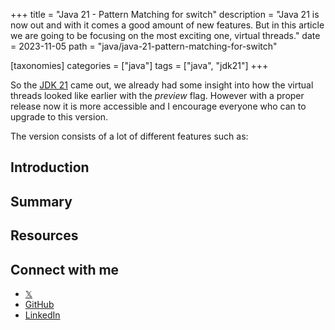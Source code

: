 +++
title = "Java 21 - Pattern Matching for switch"
description = "Java 21 is now out and with it comes a good amount of new features. But in this article we are going to be focusing on the most exciting one, virtual threads."
date = 2023-11-05
path = "java/java-21-pattern-matching-for-switch"

[taxonomies]
categories = ["java"]
tags = ["java", "jdk21"]
+++

So the [JDK 21](https://openjdk.org/projects/jdk/21/) came out, we already had some insight into how the virtual threads looked like earlier with the _preview_ flag. However with a proper release now it is more accessible and I encourage everyone who can to upgrade to this version. 
<!-- more -->
The version consists of a lot of different features such as:

## Introduction

## Summary

## Resources

## Connect with me
- [𝕏](https://x.com/mjovanc)
- [GitHub](https://github.com/mjovanc)
- [LinkedIn](https://www.linkedin.com/in/marcuscvjeticanin/)